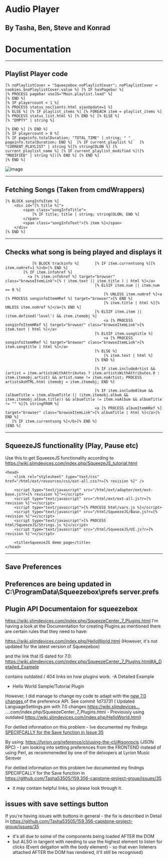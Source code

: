 # Audio Player
By Tasha, Ben, Steve and Konrad
---
# Documentation
---

## Playlist Player code
```
[% noPlaylistCover = "Squeezebox-noPlaylistCover"; noPlaylistCover = cookies.$noPlaylistCover.value %] [% IF hasPagebar %]
[% PROCESS pagebar useJS="Main.playlist.load" %]
[% END %]
[% IF playercount < 1 %]
[% PROCESS status_noclients.html ajaxUpdate=1 %]
[% ELSE %] [% IF playlist_items %] [% FOREACH item = playlist_items %] [% PROCESS status_list.html %] [% END %] [% ELSE %]
[% "EMPTY" | string %]

[% END %] [% END %]
[% IF playercount > 0 %]
[% IF pageinfo.totalDuration; "TOTAL_TIME" | string; " " _ pageinfo.totalDuration; END %]  [% IF current_playlist %]   [% "CURRENT_PLAYLIST" | string %][% stringCOLON %] [% current_playlist_name %] [% IF current_playlist_modified %]([% "MODIFIED" | string %])[% END %] [% END %] 
[% END %]

```
![image](https://github.com/user-attachments/assets/8aca0fcf-ca1d-4daf-8470-45f86139f469)

---

## Fetching Songs (Taken from cmdWrappers)
```
[% BLOCK songInfoItem %]
    <div id="[% title %]">
        <span class="songInfoTitle">
            [% IF title; title | string; stringCOLON; END %]
        </span>
        <span class="songInfoText">[% item %]</span>
    </div>
[% END %]

```

---
##  Checks what song is being played and displays it
```
            [% BLOCK trackinfo %]       [% IF item.currentsong %][% item.noHref=1 %]<b>[% END %]
        [% IF item.infohref %]
          <a [% item.infohref %] target="browser" class="browseItemLink">[% ( item.text || item.title ) | html %]</a>
                                        [% ELSIF item.num || item.num == 0 %]
                                            [% UNLESS item.noHref %]<a [% PROCESS songinfoItemHRef %] target="browser">[% END %]
                                            [% item.title | html %][% UNLESS item.noHref %]</a>[% END %]
                                        [% ELSIF item.item || !item.defined('level') && item.itemobj %]
                                            <a [% PROCESS songinfoItemHRef %] target="browser" class="browseItemLink">[% item.text | html %]</a>
                                        [% ELSIF item.songtitle %]
                                            <a [% PROCESS songinfoItemHRef %] target="browser" class="browseItemLink">[% item.songtitle | html %]</a>
                                        [% ELSE %]
                                            [% item.text | html %]
                                        [% END %]
                                        
                                        [% IF item.includeArtist && (artist = item.artistsWithAttributes ? item.artistsWithAttributes.0 : item.itemobj.artist) && artist.name != item.noArtist; PROCESS artistsAsHTML.html itemobj = item.itemobj; END %]
                                        
                                        [% IF item.includeAlbum && (albumTitle = item.albumTitle || (item.itemobj.album && item.itemobj.album.title)) && albumTitle != item.noAlbum && albumTitle != "" %][% stringFROM %]
                                        <a [% PROCESS albumItemHRef %] target="browser" class="browseItemLink">[% albumTitle | html %]</a>[% END %]
   [% IF item.currentsong %]</b>[% END %]
[END %]
```
---
##  SqueezeJS functionality (Play, Pause etc)
Use this to get SqueezeJS functionality according to https://wiki.slimdevices.com/index.php/SqueezeJS_tutorial.html
```
<head>
    <link rel="stylesheet" type="text/css" href="/html/ext/resources/css/ext-all.css?r=[% revision %]" />

    <script type="text/javascript" src="/html/ext/adapter/ext/ext-base.js?r=[% revision %]"></script>
    <script type="text/javascript" src="/html/ext/ext-all.js?r=[% revision %]"></script>
    <script type="text/javascript">[% PROCESS html/vars.js %]</script>
    <script type="text/javascript" src="/html/SqueezeJS/Base.js?r=[% revision %]"></script>
    <script type="text/javascript">[% PROCESS html/SqueezeJS/Strings.js %]</script>
    <script type="text/javascript" src="/html/SqueezeJS/UI.js?r=[% revision %]"></script>

    <title>SqueezeJS demo page</title>
</head>

```
---
## Save Preferences
Preferences are being updated in C:\ProgramData\Squeezebox\prefs server.prefs
---
## Plugin API Documentaion for squeezebox
https://wiki.slimdevices.com/index.php/SqueezeCenter_7_Plugins.html
I'm having a look at the Documentation for creating Plugins as mentioned there are certain rules that they need to have:

https://wiki.slimdevices.com/index.php/HelloWorld.html
 (However, it's not updated for the latest version of Squeezebox)

and the link that IS dated for 7.0: https://wiki.slimdevices.com/index.php/SqueezeCenter_7_Plugins.html#A_Detailed_Example

contains outdated / 404 links on how plugins work. 
-A Detailed Example
- Hello World Sample/Tutorial Plugin


However, I did manage to change my code to adapt with the [new 7.0 changes ](https://wiki.slimdevices.com/index.php/SqueezeCenter_7_Plugins.html) of the preference API. See commit 1d73731 (
Updated LanguageSettings.pm with 7.0 changes https://wiki.slimdevices…
….com/index.php/SqueezeCenter_7_Plugins.html - Previously using outdated https://wiki.slimdevices.com/index.php/HelloWorld.html)

For detiled information on this problem - Ive documented my findngs [SPECIIFCALLY for the Save function in Issue 35]([url](https://github.com/Tasha53505/159.356-capstone-project-group/issues/35))

By using: https://lyrion.org/reference/cli/using-the-cli/#jsonrpcjs (JSON RPC) - I am looking into setting preferences from the FRONTEND instead of using Perl, as recommeneded by one of the delvopers at Lyrion Music Serever


For detiled information on this problem  Ive documented my findngs SPECIIFCALLY for the Save function in https://github.com/Tasha53505/159.356-capstone-project-group/issues/35
  - it may contain helpful links, so please look through it.

## issues with save settings button
If you're having issues with buttons in general - the fix is described in Detail in https://github.com/Tasha53505/159.356-capstone-project-group/issues/35 
 - it's all due to some of the components being loaded AFTER the DOM
 - but ALSO in tangent with needing to use the highest element to listen for clicks (Event delgation with the body element) - so that even listeners attached AFTER the DOM has rendered, it'll still be recognised)




